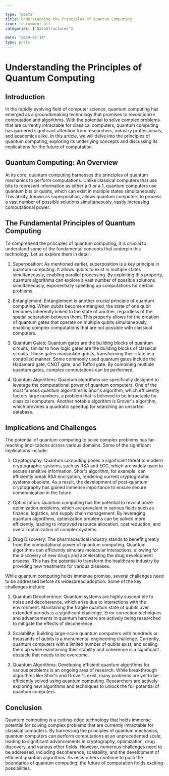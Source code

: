 ```yaml
---

type: "posts"
title: Understanding the Principles of Quantum Computing
icon: fa-comment-alt
categories: ["DataStructures"]

date: "2019-02-18"
type: posts
---
```





# Understanding the Principles of Quantum Computing

## Introduction

In the rapidly evolving field of computer science, quantum computing has emerged as a groundbreaking technology that promises to revolutionize computation and algorithms. With the potential to solve complex problems that are currently intractable for classical computers, quantum computing has garnered significant attention from researchers, industry professionals, and academics alike. In this article, we will delve into the principles of quantum computing, exploring its underlying concepts and discussing its implications for the future of computation.

## Quantum Computing: An Overview

At its core, quantum computing harnesses the principles of quantum mechanics to perform computations. Unlike classical computers that use bits to represent information as either a 0 or a 1, quantum computers use quantum bits or qubits, which can exist in multiple states simultaneously. This ability, known as superposition, allows quantum computers to process a vast number of possible solutions simultaneously, vastly increasing computational power.

## The Fundamental Principles of Quantum Computing

To comprehend the principles of quantum computing, it is crucial to understand some of the fundamental concepts that underpin this technology. Let us explore them in detail:

1. Superposition: As mentioned earlier, superposition is a key principle in quantum computing. It allows qubits to exist in multiple states simultaneously, enabling parallel processing. By exploiting this property, quantum algorithms can explore a vast number of possible solutions simultaneously, exponentially speeding up computations for certain problems.

2. Entanglement: Entanglement is another crucial principle of quantum computing. When qubits become entangled, the state of one qubit becomes inherently linked to the state of another, regardless of the spatial separation between them. This property allows for the creation of quantum gates that operate on multiple qubits simultaneously, enabling complex computations that are not possible with classical computers.

3. Quantum Gates: Quantum gates are the building blocks of quantum circuits, similar to how logic gates are the building blocks of classical circuits. These gates manipulate qubits, transforming their state in a controlled manner. Some commonly used quantum gates include the Hadamard gate, CNOT gate, and Toffoli gate. By combining multiple quantum gates, complex computations can be performed.

4. Quantum Algorithms: Quantum algorithms are specifically designed to leverage the computational power of quantum computers. One of the most famous quantum algorithms is Shor's algorithm, which efficiently factors large numbers, a problem that is believed to be intractable for classical computers. Another notable algorithm is Grover's algorithm, which provides a quadratic speedup for searching an unsorted database.

## Implications and Challenges

The potential of quantum computing to solve complex problems has far-reaching implications across various domains. Some of the significant implications include:

1. Cryptography: Quantum computing poses a significant threat to modern cryptographic systems, such as RSA and ECC, which are widely used to secure sensitive information. Shor's algorithm, for example, can efficiently break RSA encryption, rendering current cryptographic systems obsolete. As a result, the development of post-quantum cryptography has gained immense importance to ensure secure communication in the future.

2. Optimization: Quantum computing has the potential to revolutionize optimization problems, which are prevalent in various fields such as finance, logistics, and supply chain management. By leveraging quantum algorithms, optimization problems can be solved more efficiently, leading to improved resource allocation, cost reduction, and overall optimization of complex systems.

3. Drug Discovery: The pharmaceutical industry stands to benefit greatly from the computational power of quantum computing. Quantum algorithms can efficiently simulate molecular interactions, allowing for the discovery of new drugs and accelerating the drug development process. This has the potential to transform the healthcare industry by providing new treatments for various diseases.

While quantum computing holds immense promise, several challenges need to be addressed before its widespread adoption. Some of the key challenges include:

1. Quantum Decoherence: Quantum systems are highly susceptible to noise and decoherence, which arise due to interactions with the environment. Maintaining the fragile quantum state of qubits over extended periods is a significant challenge. Error correction techniques and advancements in quantum hardware are actively being researched to mitigate the effects of decoherence.

2. Scalability: Building large-scale quantum computers with hundreds or thousands of qubits is a monumental engineering challenge. Currently, quantum computers with a limited number of qubits exist, and scaling them up while maintaining their stability and coherence is a significant obstacle that needs to be overcome.

3. Quantum Algorithms: Developing efficient quantum algorithms for various problems is an ongoing area of research. While breakthrough algorithms like Shor's and Grover's exist, many problems are yet to be efficiently solved using quantum computing. Researchers are actively exploring new algorithms and techniques to unlock the full potential of quantum computers.

## Conclusion

Quantum computing is a cutting-edge technology that holds immense potential for solving complex problems that are currently intractable for classical computers. By harnessing the principles of quantum mechanics, quantum computers can perform computations at an unprecedented scale, leading to significant advancements in cryptography, optimization, drug discovery, and various other fields. However, numerous challenges need to be addressed, including decoherence, scalability, and the development of efficient quantum algorithms. As researchers continue to push the boundaries of quantum computing, the future of computation holds exciting possibilities.